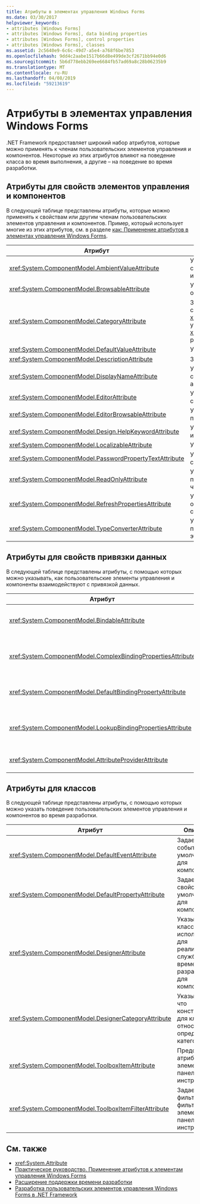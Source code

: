 ```yaml
---
title: Атрибуты в элементах управления Windows Forms
ms.date: 03/30/2017
helpviewer_keywords:
- attributes [Windows Forms]
- attributes [Windows Forms], data binding properties
- attributes [Windows Forms], control properties
- attributes [Windows Forms], classes
ms.assetid: 2c5640e9-6c6c-49d7-a5e4-a768f6be7853
ms.openlocfilehash: 9dd4c2aabe1517b66d8e499de3cf2671bb94e0d6
ms.sourcegitcommit: 5b6d778ebb269ee6684fb57ad69a8c28b06235b9
ms.translationtype: MT
ms.contentlocale: ru-RU
ms.lasthandoff: 04/08/2019
ms.locfileid: "59213619"
---
```

# <a name="attributes-in-windows-forms-controls"></a>Атрибуты в элементах управления Windows Forms
.NET Framework предоставляет широкий набор атрибутов, которые можно применять к членам пользовательских элементов управления и компонентов. Некоторые из этих атрибутов влияют на поведение класса во время выполнения, а другие – на поведение во время разработки.  
  
## <a name="attributes-for-control-and-component-properties"></a>Атрибуты для свойств элементов управления и компонентов  
 В следующей таблице представлены атрибуты, которые можно применять к свойствам или другим членам пользовательских элементов управления и компонентов. Пример, который использует многие из этих атрибутов, см. в разделе [как: Применение атрибутов в элементах управления Windows Forms](how-to-apply-attributes-in-windows-forms-controls.md).  
  
|Атрибут|Описание|  
|---------------|-----------------|  
|<xref:System.ComponentModel.AmbientValueAttribute>|Указывает значение, которое нужно передать в свойство, чтобы свойство получило свое значение из другого источника. Это называется *окружением*.|  
|<xref:System.ComponentModel.BrowsableAttribute>|Указывает, должно ли отображаться свойство в окне **Свойства**.|  
|<xref:System.ComponentModel.CategoryAttribute>|Задает имя категории, в которой для группировки свойства или события, при отображении в <xref:System.Windows.Forms.PropertyGrid> элемента управления значение <xref:System.Windows.Forms.PropertySort.Categorized> режим.|  
|<xref:System.ComponentModel.DefaultValueAttribute>|Указывает значение свойства по умолчанию.|  
|<xref:System.ComponentModel.DescriptionAttribute>|Задает описание для свойства или события.|  
|<xref:System.ComponentModel.DisplayNameAttribute>|Указывает отображаемое имя для свойства, события или метода `public void`, у которого нет аргументов.|  
|<xref:System.ComponentModel.EditorAttribute>|Указывает редактор, используемый для изменения свойства.|  
|<xref:System.ComponentModel.EditorBrowsableAttribute>|Указывает, что свойство или метод можно просматривать в редакторе.|  
|<xref:System.ComponentModel.Design.HelpKeywordAttribute>|Указывает ключевое слово контекста для класса или члена.|  
|<xref:System.ComponentModel.LocalizableAttribute>|Указывает, должно ли быть локализовано свойство.|  
|<xref:System.ComponentModel.PasswordPropertyTextAttribute>|Указывает, что текстовое представление объекта скрыто символами, например звездочками.|  
|<xref:System.ComponentModel.ReadOnlyAttribute>|Указывает, предназначено ли свойство, к которому привязан этот атрибут, только для чтения или для чтения и записи во время разработки.|  
|<xref:System.ComponentModel.RefreshPropertiesAttribute>|Указывает, что таблица свойств должна обновляться при изменении значения связанного свойства.|  
|<xref:System.ComponentModel.TypeConverterAttribute>|Указывает, какой тип использовать в качестве преобразователя для объекта, с которым связан этот атрибут.|  
  
## <a name="attributes-for-data-binding-properties"></a>Атрибуты для свойств привязки данных  
 В следующей таблице представлены атрибуты, с помощью которых можно указывать, как пользовательские элементы управления и компоненты взаимодействуют с привязкой данных.  
  
|Атрибут|Описание|  
|---------------|-----------------|  
|<xref:System.ComponentModel.BindableAttribute>|Указывает, используется ли обычно свойство для привязки.|  
|<xref:System.ComponentModel.ComplexBindingPropertiesAttribute>|Указывает источник данных и свойства элемента данных для компонента.|  
|<xref:System.ComponentModel.DefaultBindingPropertyAttribute>|Задает свойство привязки по умолчанию для компонента.|  
|<xref:System.ComponentModel.LookupBindingPropertiesAttribute>|Указывает источник данных и свойства элемента данных для компонента.|  
|<xref:System.ComponentModel.AttributeProviderAttribute>|Включает перенаправление атрибутов.|  
  
## <a name="attributes-for-classes"></a>Атрибуты для классов  
 В следующей таблице представлены атрибуты, с помощью которых можно указать поведение пользовательских элементов управления и компонентов во время разработки.  
  
|Атрибут|Описание|  
|---------------|-----------------|  
|<xref:System.ComponentModel.DefaultEventAttribute>|Задает событие по умолчанию для компонента.|  
|<xref:System.ComponentModel.DefaultPropertyAttribute>|Задает свойство по умолчанию для компонента.|  
|<xref:System.ComponentModel.DesignerAttribute>|Указывает класс, используемый для реализации служб времени разработки для компонента.|  
|<xref:System.ComponentModel.DesignerCategoryAttribute>|Указывает, что конструктор для класса относится к определенной категории.|  
|<xref:System.ComponentModel.ToolboxItemAttribute>|Представляет атрибут элемента панели инструментов.|  
|<xref:System.ComponentModel.ToolboxItemFilterAttribute>|Задает строку фильтра и тип фильтра для элемента панели инструментов.|  
  
## <a name="see-also"></a>См. также

- <xref:System.Attribute>
- [Практическое руководство. Применение атрибутов к элементам управления Windows Forms](how-to-apply-attributes-in-windows-forms-controls.md)
- [Расширение поддержки времени разработки](https://docs.microsoft.com/previous-versions/visualstudio/visual-studio-2013/37899azc(v=vs.120))
- [Разработка пользовательских элементов управления Windows Forms в .NET Framework](developing-custom-windows-forms-controls.md)
